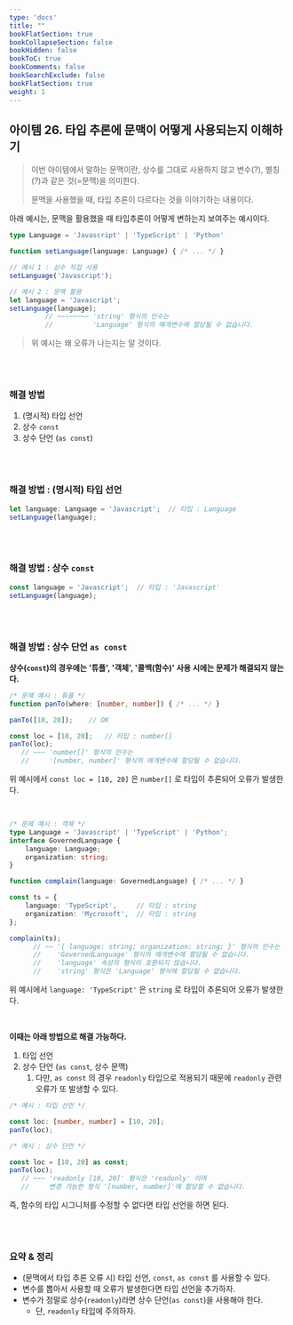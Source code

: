 ```yaml
---
type: 'docs'
title: ""
bookFlatSection: true
bookCollapseSection: false
bookHidden: false
bookToC: true
bookComments: false
bookSearchExclude: false
bookFlatSection: true
weight: 1
---
```


## 아이템 26. 타입 추론에 문맥이 어떻게 사용되는지 이해하기

> 이번 아이템에서 말하는 문맥이란, 상수를 그대로 사용하지 않고 변수(?), 별칭(?)과 같은 것(=문맥)을 의미한다.
> 
> 문맥을 사용했을 때, 타입 추론이 다르다는 것을 이야기하는 내용이다.

아래 예시는, 문맥을 활용했을 때 타입추론이 어떻게 변하는지 보여주는 예시이다.

```ts
type Language = 'Javascript' | 'TypeScript' | 'Python'

function setLanguage(language: Language) { /* ... */ }

// 예시 1 : 상수 직접 사용
setLanguage('Javascript');

// 예시 2 : 문맥 활용
let language = 'Javascript';
setLanguage(language);
         // ~~~~~~~~ 'string' 형식의 인수는
         //          'Language' 형식의 매개변수에 할당될 수 없습니다.
```

> 위 예시는 왜 오류가 나는지는 알 것이다.

<br><br>

### 해결 방법

1. (명시적) 타입 선언
2. 상수 `const`
3. 상수 단언 (`as const`)

<br><br>

### 해결 방법 : (명시적) 타입 선언

```ts
let language: Language = 'Javascript';  // 타입 : Language
setLanguage(language);
```

<br><br>

### 해결 방법 : 상수 `const`

```ts
const language = 'Javascript';  // 타입 : 'Javascript'
setLanguage(language);
```

<br><br>

### 해결 방법 : 상수 단언 `as const`

**상수(`const`)의 경우에는 '튜플', '객체', '콜백(함수)' 사용 시에는 문제가 해결되지 않는다.**


```ts
/* 문제 예시 : 튜플 */
function panTo(where: [number, number]) { /* ... */ }

panTo([10, 20]);    // OK

const loc = [10, 20];   // 타입 : number[]
panTo(loc);
   // ~~~ 'number[]' 형식의 인수는
   //     '[number, number]' 형식의 매개변수에 할당될 수 없습니다.
```

위 예시에서 `const loc = [10, 20]` 은 `number[]` 로 타입이 추론되어 오류가 발생한다.

<br>

```ts
/* 문제 예시 : 객체 */
type Language = 'Javascript' | 'TypeScript' | 'Python';
interface GovernedLanguage {
    language: Language;
    organization: string;
}

function complain(language: GovernedLanguage) { /* ... */ }

const ts = {
    language: 'TypeScript',     // 타입 : string
    organization: 'Mycrosoft',  // 타입 : string
};

complain(ts);
      // ~~ '{ language: string; organization: string; }' 형식의 인수는
      //    'GovernedLanguage' 형식의 매개변수에 할당될 수 없습니다.
      //    'language' 속성의 형식이 호환되지 않습니다.
      //    'string' 형식은 'Language' 형식에 할당될 수 없습니다.
```

위 예시에서 `language: 'TypeScript'` 은 `string` 로 타입이 추론되어 오류가 발생한다.

<br>

**이때는 아래 방법으로 해결 가능하다.**

1. 타입 선언
2. 상수 단언 (`as const`, 상수 문맥)
   1. 다만, `as const` 의 경우 `readonly` 타입으로 적용되기 때문에 `readonly` 관련 오류가 또 발생할 수 있다.

```ts
/* 예시 : 타입 선언 */

const loc: [number, number] = [10, 20];
panTo(loc);
```

```ts
/* 예시 : 상수 단언 */

const loc = [10, 20] as const;
panTo(loc);
   // ~~~ 'readonly [10, 20]' 형식은 'readonly' 이며
   //     변경 가능한 형식 '[number, number]'에 할당할 수 없습니다.
```

즉, 함수의 타입 시그니처를 수정할 수 없다면 타입 선언을 하면 된다.

<br><br>

### 요약 & 정리

- (문맥에서 타입 추론 오류 시) 타입 선언, `const`, `as const` 를 사용할 수 있다.
- 변수를 뽑아서 사용할 때 오류가 발생한다면 타입 선언을 추가하자.
- 변수가 정말로 상수(`readonly`)라면 상수 단언(`as const`)을 사용해야 한다.
  - 단, `readonly` 타입에 주의하자.